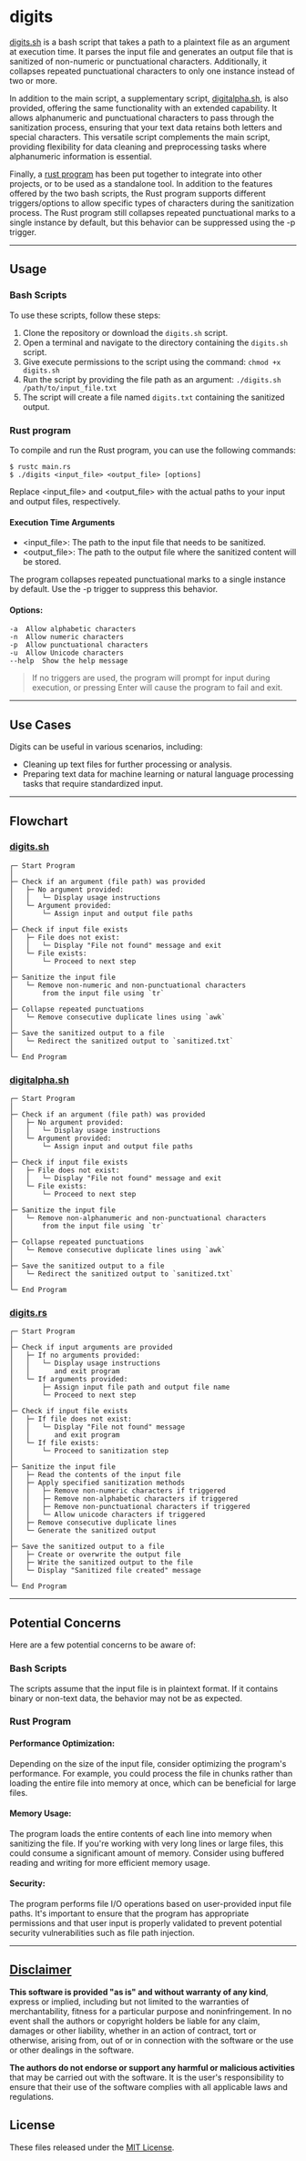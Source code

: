 # digits

[digits.sh](https://github.com/apple-fritter/digits/blob/main/digits.sh) is a bash script that takes a path to a plaintext file as an argument at execution time. It parses the input file and generates an output file that is sanitized of non-numeric or punctuational characters. Additionally, it collapses repeated punctuational characters to only one instance instead of two or more.

In addition to the main script, a supplementary script, [digitalpha.sh](https://github.com/apple-fritter/digits/blob/main/digitalpha.sh), is also provided, offering the same functionality with an extended capability. It allows alphanumeric and punctuational characters to pass through the sanitization process, ensuring that your text data retains both letters and special characters. This versatile script complements the main script, providing flexibility for data cleaning and preprocessing tasks where alphanumeric information is essential.

Finally, a [rust program](https://github.com/apple-fritter/digits/blob/main/source/digits.rs) has been put together to integrate into other projects, or to be used as a standalone tool. In addition to the features offered by the two bash scripts, the Rust program supports different triggers/options to allow specific types of characters during the sanitization process. The Rust program still collapses repeated punctuational marks to a single instance by default, but this behavior can be suppressed using the -p trigger.

---

## Usage

### Bash Scripts
To use these scripts, follow these steps:

1. Clone the repository or download the `digits.sh` script.
2. Open a terminal and navigate to the directory containing the `digits.sh` script.
3. Give execute permissions to the script using the command: `chmod +x digits.sh`
4. Run the script by providing the file path as an argument: `./digits.sh /path/to/input_file.txt`
5. The script will create a file named `digits.txt` containing the sanitized output.

### Rust program

To compile and run the Rust program, you can use the following commands:
```shell
$ rustc main.rs
$ ./digits <input_file> <output_file> [options]
```

Replace <input_file> and <output_file> with the actual paths to your input and output files, respectively.

#### Execution Time Arguments
- <input_file>: The path to the input file that needs to be sanitized.
- <output_file>: The path to the output file where the sanitized content will be stored.

The program collapses repeated punctuational marks to a single instance by default. Use the -p trigger to suppress this behavior.

#### Options:
```
-a  Allow alphabetic characters
-n  Allow numeric characters
-p  Allow punctuational characters
-u  Allow Unicode characters
--help  Show the help message
```

> If no triggers are used, the program will prompt for input during execution, or pressing Enter will cause the program to fail and exit.

---

## Use Cases

Digits can be useful in various scenarios, including:

- Cleaning up text files for further processing or analysis.
- Preparing text data for machine learning or natural language processing tasks that require standardized input.

---

## Flowchart

### [digits.sh](https://github.com/apple-fritter/digits/blob/main/digits.sh)
```
┌─ Start Program
│
├─ Check if an argument (file path) was provided
│   ├─ No argument provided:
│   │   └─ Display usage instructions
│   └─ Argument provided:
│       └─ Assign input and output file paths
│
├─ Check if input file exists
│   ├─ File does not exist:
│   │   └─ Display "File not found" message and exit
│   └─ File exists:
│       └─ Proceed to next step
│
├─ Sanitize the input file
│   └─ Remove non-numeric and non-punctuational characters
│       from the input file using `tr`
│
├─ Collapse repeated punctuations
│   └─ Remove consecutive duplicate lines using `awk`
│
├─ Save the sanitized output to a file
│   └─ Redirect the sanitized output to `sanitized.txt`
│
└─ End Program
```

### [digitalpha.sh](https://github.com/apple-fritter/digits/blob/main/digitalpha.sh)
```
┌─ Start Program
│
├─ Check if an argument (file path) was provided
│   ├─ No argument provided:
│   │   └─ Display usage instructions
│   └─ Argument provided:
│       └─ Assign input and output file paths
│
├─ Check if input file exists
│   ├─ File does not exist:
│   │   └─ Display "File not found" message and exit
│   └─ File exists:
│       └─ Proceed to next step
│
├─ Sanitize the input file
│   └─ Remove non-alphanumeric and non-punctuational characters
│       from the input file using `tr`
│
├─ Collapse repeated punctuations
│   └─ Remove consecutive duplicate lines using `awk`
│
├─ Save the sanitized output to a file
│   └─ Redirect the sanitized output to `sanitized.txt`
│
└─ End Program
```

### [digits.rs](https://github.com/apple-fritter/digits/blob/main/source/digits.rs)
```
┌─ Start Program
│
├─ Check if input arguments are provided
│   ├─ If no arguments provided:
│   │   └─ Display usage instructions
│   │      and exit program
│   └─ If arguments provided:
│       ├─ Assign input file path and output file name
│       └─ Proceed to next step
│
├─ Check if input file exists
│   ├─ If file does not exist:
│   │   └─ Display "File not found" message
│   │      and exit program
│   └─ If file exists:
│       └─ Proceed to sanitization step
│
├─ Sanitize the input file
│   ├─ Read the contents of the input file
│   ├─ Apply specified sanitization methods
│   │   ├─ Remove non-numeric characters if triggered
│   │   ├─ Remove non-alphabetic characters if triggered
│   │   ├─ Remove non-punctuational characters if triggered
│   │   └─ Allow unicode characters if triggered
│   ├─ Remove consecutive duplicate lines
│   └─ Generate the sanitized output
│
├─ Save the sanitized output to a file
│   ├─ Create or overwrite the output file
│   ├─ Write the sanitized output to the file
│   └─ Display "Sanitized file created" message
│
└─ End Program
```

---

## Potential Concerns

Here are a few potential concerns to be aware of:

### Bash Scripts
The scripts assume that the input file is in plaintext format. If it contains binary or non-text data, the behavior may not be as expected.

### Rust Program

#### Performance Optimization:
Depending on the size of the input file, consider optimizing the program's performance. For example, you could process the file in chunks rather than loading the entire file into memory at once, which can be beneficial for large files.

#### Memory Usage:
The program loads the entire contents of each line into memory when sanitizing the file. If you're working with very long lines or large files, this could consume a significant amount of memory. Consider using buffered reading and writing for more efficient memory usage.

#### Security:
The program performs file I/O operations based on user-provided input file paths. It's important to ensure that the program has appropriate permissions and that user input is properly validated to prevent potential security vulnerabilities such as file path injection.

---

## [Disclaimer](DISCLAIMER)
**This software is provided "as is" and without warranty of any kind**, express or implied, including but not limited to the warranties of merchantability, fitness for a particular purpose and noninfringement. In no event shall the authors or copyright holders be liable for any claim, damages or other liability, whether in an action of contract, tort or otherwise, arising from, out of or in connection with the software or the use or other dealings in the software.

**The authors do not endorse or support any harmful or malicious activities** that may be carried out with the software. It is the user's responsibility to ensure that their use of the software complies with all applicable laws and regulations.

## License

These files released under the [MIT License](LICENSE).
